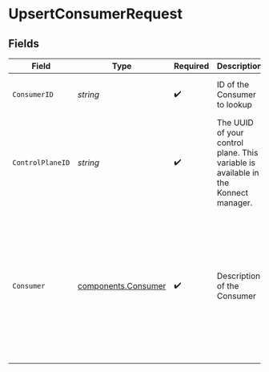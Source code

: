 # UpsertConsumerRequest


## Fields

| Field                                                                                                                           | Type                                                                                                                            | Required                                                                                                                        | Description                                                                                                                     | Example                                                                                                                         |
| ------------------------------------------------------------------------------------------------------------------------------- | ------------------------------------------------------------------------------------------------------------------------------- | ------------------------------------------------------------------------------------------------------------------------------- | ------------------------------------------------------------------------------------------------------------------------------- | ------------------------------------------------------------------------------------------------------------------------------- |
| `ConsumerID`                                                                                                                    | *string*                                                                                                                        | :heavy_check_mark:                                                                                                              | ID of the Consumer to lookup                                                                                                    | c1059869-6fa7-4329-a5f5-5946d14ca2c5                                                                                            |
| `ControlPlaneID`                                                                                                                | *string*                                                                                                                        | :heavy_check_mark:                                                                                                              | The UUID of your control plane. This variable is available in the Konnect manager.                                              | 9524ec7d-36d9-465d-a8c5-83a3c9390458                                                                                            |
| `Consumer`                                                                                                                      | [components.Consumer](../../models/components/consumer.md)                                                                      | :heavy_check_mark:                                                                                                              | Description of the Consumer                                                                                                     | {<br/>"custom_id": "4200",<br/>"id": "8a388226-80e8-4027-a486-25e4f7db5d21",<br/>"tags": [<br/>"silver-tier"<br/>],<br/>"username": "bob-the-builder"<br/>} |